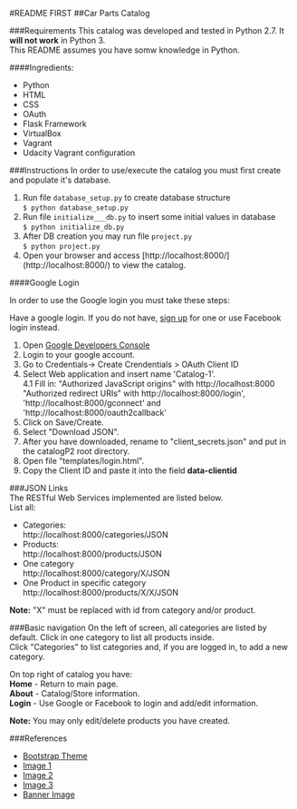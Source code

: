#README FIRST
##Car Parts Catalog

###Requirements
This catalog was developed and tested in Python 2.7. It **will not work** in Python 3.  
This README assumes you have somw knowledge in Python.  

####Ingredients:

* Python
* HTML
* CSS
* OAuth
* Flask Framework
* VirtualBox
* Vagrant
* Udacity Vagrant configuration


###Instructions
In order to use/execute the catalog you must first create and populate it's database.  
1. Run file `database_setup.py`  to create database structure  
```$ python database_setup.py```  
2. Run file `initialize___db.py` to insert some initial values in database  
`$ python initialize_db.py`  
3. After DB creation you may run file `project.py`  
`$ python project.py`
4. Open your browser and access [http://localhost:8000/] (http://localhost:8000/) to view the catalog.

####Google Login

In order to use the Google login you must take these steps:

Have a google login. If you do not have, [sign up](https://accounts.google.com/) for one or use Facebook login instead.  
1. Open [Google Developers Console](https://console.developers.google.com)  
2. Login to your google account.
3. Go to Credentials-> Create Crendentials > OAuth Client ID  
4. Select Web application and insert name 'Catalog-1'.  
4.1 Fill in:
"Authorized JavaScript origins" with http://localhost:8000
"Authorized redirect URIs" with http://localhost:8000/login',  'http://localhost:8000/gconnect' and 'http://localhost:8000/oauth2callback'
5. Click on Save/Create.   
6. Select "Download JSON".  
7. After you have downloaded, rename to "client_secrets.json" and put in the catalogP2 root directory.  
8. Open file "templates/login.html".  
9. Copy the Client ID and paste it into the field **data-clientid**
    
###JSON Links  
The RESTful Web Services implemented are listed below.  
List all:  

* Categories:   
http://localhost:8000/categories/JSON  
* Products:   
http://localhost:8000/products/JSON   
* One category  
http://localhost:8000/category/X/JSON
* One Product in specific category 
http://localhost:8000/products/X/X/JSON

**Note:** "X" must be replaced with id from category and/or product.   
 
###Basic navigation
On the left of screen, all categories are listed by default. Click in one category to list all products inside.  
Click "Categories" to list categories and, if you are logged in, to add a new category.

On top right of catalog you have:  
**Home** - Return to main page.  
**About** - Catalog/Store information.  
**Login** - Use Google or Facebook to login and add/edit information.

**Note:** You may only edit/delete products you have created.

###References
* [Bootstrap Theme](https://startbootstrap.com/template-overviews/shop-homepage)
* [Image 1](http://www.speedautocars.com/how-to-choose-the-right-auto-parts-supplier-online/)
* [Image 2](http://www.eastendtransmissionsny.com/transmission-repair-and-rebuilding)
* [Image 3](http://www.speedautocars.com/electronic-injection-inside-the-engine-temperature-sensor/)
* [Banner Image](http://hondamotors.sr/en/parts/damage-report/)
